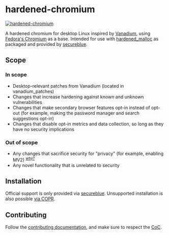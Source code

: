 # hardened-chromium
[![hardened-chromium](https://img.shields.io/badge/dynamic/json?color=blue&label=hardened-chromium&query=builds.latest.source_package.version&url=https%3A%2F%2Fcopr.fedorainfracloud.org%2Fapi_3%2Fpackage%3Fownername%3Dsecureblue%26projectname%3Dhardened-chromium%26packagename%3Dhardened-chromium%26with_latest_build%3DTrue)](https://copr.fedorainfracloud.org/coprs/secureblue/hardened-chromium/)

A hardened chromium for desktop Linux inspired by [Vanadium](https://github.com/GrapheneOS/Vanadium), using [Fedora's Chromium](https://src.fedoraproject.org/rpms/chromium) as a base. Intended for use with [hardened_malloc](https://github.com/GrapheneOS/hardened_malloc) as packaged and provided by [secureblue](https://github.com/secureblue/secureblue).

## Scope

### In scope

* Desktop-relevant patches from Vanadium (located in vanadium_patches)
* Changes that increase hardening against known and unknown vulnerabilities 
* Changes that make secondary browser features opt-in instead of opt-out (for example, making the password manager and search suggestions opt-in)
* Changes that disable opt-in metrics and data collection, so long as they have no security implications

### Out of scope

* Any changes that sacrifice security for "privacy" (for example, enabling MV2) <sup>[why?](https://developer.chrome.com/docs/extensions/develop/migrate/improve-security)</sup>
* Any novel functionality that is unrelated to security

## Installation

Official support is only provided via [secureblue](https://github.com/secureblue/secureblue/). Unsupported installation is also possible [via COPR](https://copr.fedorainfracloud.org/coprs/secureblue/hardened-chromium/).

## Contributing

Follow the [contributing documentation](CONTRIBUTING.md), and make sure to respect the [CoC](CODE_OF_CONDUCT.md).
